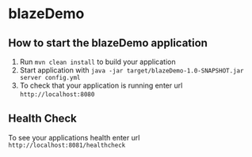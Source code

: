 # blazeDemo

How to start the blazeDemo application
---

1. Run `mvn clean install` to build your application
1. Start application with `java -jar target/blazeDemo-1.0-SNAPSHOT.jar server config.yml`
1. To check that your application is running enter url `http://localhost:8080`

Health Check
---

To see your applications health enter url `http://localhost:8081/healthcheck`
